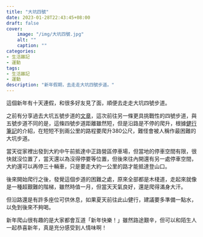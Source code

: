 ```yaml
---
title: "大坑四號"
date: 2023-01-28T22:43:45+08:00
draft: false
cover:
    image: "/img/大坑四號.jpg"
    alt: ""
    caption: ""
categories: 
- 生活雜記
- 運動
tags: 
- 生活雜記
- 運動
description: "新年假期，去走走大坑四號步道。"
---
```

這個新年有十天連假，和很多好友見了面，順便去走走大坑四號步道。

之前有分享過去大坑五號步道的[文章](https://fgzblog.com/2022/12/%E5%A4%A7%E5%9D%91%E4%BA%94%E4%BA%94%E4%B9%8B%E4%B8%80%E8%99%9F%E6%AD%A5%E9%81%93%E9%A0%AD%E5%B5%99%E5%B1%B1/)，這次前往另一條更具挑戰性的四號步道，與五號步道不同的是，這條四號步道距離雖然短，但是沿路是不停的爬升，根據[健行筆記](https://hiking.biji.co/index.php?q=trail&act=detail&id=562)的介紹，在短短不到兩公里的路程要爬升380公尺，難怪會被人稱作最困難的大坑步道。

當天從家裡出發到大約中午前抵達中正路營區停車場，但當地的停車空間有限，很快就沒位置了，當天還以為沒得停要等位置，但後來往內開還有另一處停車空間，大約還可以再停三十輛車，只是要走大約一公里的路才能抵達登山口。

後來開始爬行之後，發覺這個步道的困難之處，原來全部都是木棧道，走起來就像是一種超艱難的階梯，雖然時值一月，但當天天氣良好，還是爬得滿身大汗。

但沿路還是有許多座位可供休息，如果夏天前往此山健行，建議要多準備一點水，以免到後來不夠喝。

新年爬山很有趣的是大家都會互道「新年快樂！」雖然路途艱辛，但可以和陌生人一起恭喜新年，真是充分感受到人情味啊！